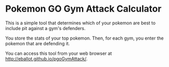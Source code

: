 # Pokemon GO Gym Attack Calculator

This is a simple tool that determines which of your pokemon are best to include pit against a gym's defenders.
 
You store the stats of your top pokemon. Then, for each gym, you enter the pokemon that are defending it.

You can access this tool from your web browser at <http://eballot.github.io/pgoGymAttack/>.
